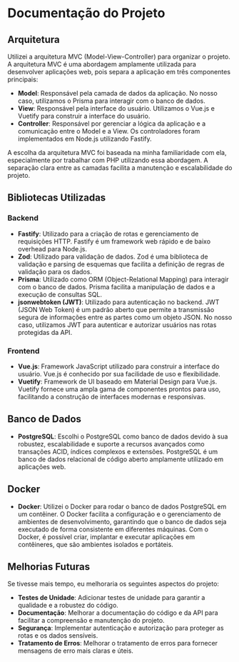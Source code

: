 # Documentação do Projeto

## Arquitetura

Utilizei a arquitetura MVC (Model-View-Controller) para organizar o projeto. A arquitetura MVC é uma abordagem amplamente utilizada para desenvolver aplicações web, pois separa a aplicação em três componentes principais:

- **Model**: Responsável pela camada de dados da aplicação. No nosso caso, utilizamos o Prisma para interagir com o banco de dados.
- **View**: Responsável pela interface do usuário. Utilizamos o Vue.js e Vuetify para construir a interface do usuário.
- **Controller**: Responsável por gerenciar a lógica da aplicação e a comunicação entre o Model e a View. Os controladores foram implementados em Node.js utilizando Fastify.

A escolha da arquitetura MVC foi baseada na minha familiaridade com ela, especialmente por trabalhar com PHP utilizando essa abordagem. A separação clara entre as camadas facilita a manutenção e escalabilidade do projeto.

## Bibliotecas Utilizadas

### Backend

- **Fastify**: Utilizado para a criação de rotas e gerenciamento de requisições HTTP. Fastify é um framework web rápido e de baixo overhead para Node.js.
- **Zod**: Utilizado para validação de dados. Zod é uma biblioteca de validação e parsing de esquemas que facilita a definição de regras de validação para os dados.
- **Prisma**: Utilizado como ORM (Object-Relational Mapping) para interagir com o banco de dados. Prisma facilita a manipulação de dados e a execução de consultas SQL.
- **jsonwebtoken (JWT)**: Utilizado para autenticação no backend. JWT (JSON Web Token) é um padrão aberto que permite a transmissão segura de informações entre as partes como um objeto JSON. No nosso caso, utilizamos JWT para autenticar e autorizar usuários nas rotas protegidas da API.


### Frontend

- **Vue.js**: Framework JavaScript utilizado para construir a interface do usuário. Vue.js é conhecido por sua facilidade de uso e flexibilidade.
- **Vuetify**: Framework de UI baseado em Material Design para Vue.js. Vuetify fornece uma ampla gama de componentes prontos para uso, facilitando a construção de interfaces modernas e responsivas.

## Banco de Dados

- **PostgreSQL**: Escolhi o PostgreSQL como banco de dados devido à sua robustez, escalabilidade e suporte a recursos avançados como transações ACID, índices complexos e extensões. PostgreSQL é um banco de dados relacional de código aberto amplamente utilizado em aplicações web.

## Docker

- **Docker**: Utilizei o Docker para rodar o banco de dados PostgreSQL em um contêiner. O Docker facilita a configuração e o gerenciamento de ambientes de desenvolvimento, garantindo que o banco de dados seja executado de forma consistente em diferentes máquinas. Com o Docker, é possível criar, implantar e executar aplicações em contêineres, que são ambientes isolados e portáteis.

## Melhorias Futuras

Se tivesse mais tempo, eu melhoraria os seguintes aspectos do projeto:

- **Testes de Unidade**: Adicionar testes de unidade para garantir a qualidade e a robustez do código.
- **Documentação**: Melhorar a documentação do código e da API para facilitar a compreensão e manutenção do projeto.
- **Segurança**: Implementar autenticação e autorização para proteger as rotas e os dados sensíveis.
- **Tratamento de Erros**: Melhorar o tratamento de erros para fornecer mensagens de erro mais claras e úteis.
